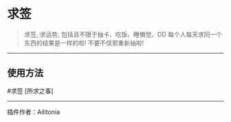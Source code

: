 # 求签
> 求签, 求运势, 包括且不限于抽卡、吃饭、睡懒觉、DD
> 每个人每天求同一个东西的结果是一样的啦!
> 不要不信邪重新抽啦!

---
## 使用方法
\#求签 [所求之事]

---
插件作者：Ailitonia